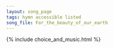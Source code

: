 ```yaml
---
layout: song_page
tags: hymn accessible listed
song_file: For_the_beauty_of_our_earth
---
```


{% include choice_and_music.html %}
